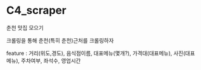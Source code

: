 # C4_scraper
춘천 맛집 모으기

크롤링을 통해
춘천(특히 춘천)근처를 크롤링하자


feature : 거리(위도,경도), 음식점이름, 대표메뉴(몇개?), 가격대(대표메뉴), 사진(대표메뉴), 주차여부, 좌석수, 영업시간